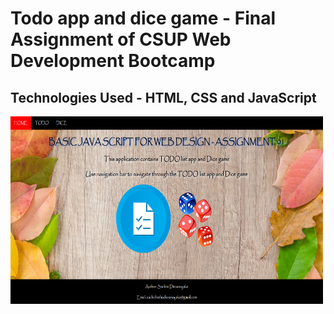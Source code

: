# Todo app and dice game - Final Assignment of CSUP Web Development Bootcamp
## Technologies Used - HTML, CSS and JavaScript

<img src="/ScreenShots/Screenshot 1.png" width=500px height=300px>
